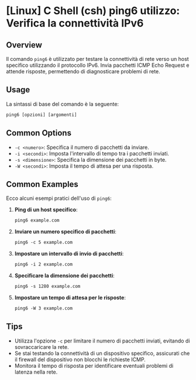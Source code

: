 # [Linux] C Shell (csh) ping6 utilizzo: Verifica la connettività IPv6

## Overview
Il comando `ping6` è utilizzato per testare la connettività di rete verso un host specifico utilizzando il protocollo IPv6. Invia pacchetti ICMP Echo Request e attende risposte, permettendo di diagnosticare problemi di rete.

## Usage
La sintassi di base del comando è la seguente:

```csh
ping6 [opzioni] [argomenti]
```

## Common Options
- `-c <numero>`: Specifica il numero di pacchetti da inviare.
- `-i <secondi>`: Imposta l'intervallo di tempo tra i pacchetti inviati.
- `-s <dimensione>`: Specifica la dimensione dei pacchetti in byte.
- `-W <secondi>`: Imposta il tempo di attesa per una risposta.

## Common Examples
Ecco alcuni esempi pratici dell'uso di `ping6`:

1. **Ping di un host specifico**:
   ```csh
   ping6 example.com
   ```

2. **Inviare un numero specifico di pacchetti**:
   ```csh
   ping6 -c 5 example.com
   ```

3. **Impostare un intervallo di invio di pacchetti**:
   ```csh
   ping6 -i 2 example.com
   ```

4. **Specificare la dimensione dei pacchetti**:
   ```csh
   ping6 -s 1280 example.com
   ```

5. **Impostare un tempo di attesa per le risposte**:
   ```csh
   ping6 -W 3 example.com
   ```

## Tips
- Utilizza l'opzione `-c` per limitare il numero di pacchetti inviati, evitando di sovraccaricare la rete.
- Se stai testando la connettività di un dispositivo specifico, assicurati che il firewall del dispositivo non blocchi le richieste ICMP.
- Monitora il tempo di risposta per identificare eventuali problemi di latenza nella rete.